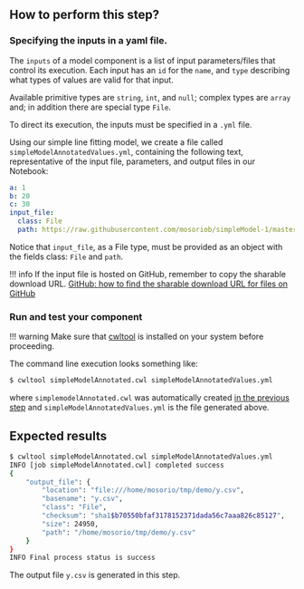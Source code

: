 ## How to perform this step?

### Specifying the inputs in a yaml file.

The `inputs` of a model component is a list of input parameters/files that control its execution. Each input has an `id` for the `name`, and `type` describing
what types of values are valid for that input.

Available primitive types are `string`, `int`, and `null`;
complex types are `array` and; in addition there are special type `File`.

To direct its execution, the inputs must be specified in a `.yml` file.

Using our simple line fitting model, we create a file called `simpleModelAnnotatedValues.yml`, containing the following text, representative of the input file, parameters, and output files in our Notebook:

```yaml
a: 1
b: 20
c: 30
input_file:
  class: File
  path: https://raw.githubusercontent.com/mosoriob/simpleModel-1/master/x.csv
```

Notice that `input_file`, as a File type, must be provided as an object with the fields class: `File` and `path`.

!!! info
    If the input file is hosted on GitHub, remember to copy the sharable download URL.
    [GitHub: how to find the sharable download URL for files on GitHub ](https://help.data.world/hc/en-us/articles/115006300048-GitHub-how-to-find-the-sharable-download-URL-for-files-on-GitHub)

### Run and test your component

!!! warning
    Make sure that [cwltool](https://github.com/common-workflow-language/cwltool#install) is installed on your system before proceeding.

The command line execution looks something like:
```bash
$ cwltool simpleModelAnnotated.cwl simpleModelAnnotatedValues.yml
```

where `simplemodelAnnotated.cwl` was automatically created [in the previous step](/notebooks/convert_repository/) and `simpleModelAnnotatedValues.yml` is the file generated above.

## Expected results

```bash
$ cwltool simpleModelAnnotated.cwl simpleModelAnnotatedValues.yml
INFO [job simpleModelAnnotated.cwl] completed success
{
    "output_file": {
        "location": "file:///home/mosorio/tmp/demo/y.csv",
        "basename": "y.csv",
        "class": "File",
        "checksum": "sha1$b70550bfaf3178152371dada56c7aaa826c85127",
        "size": 24950,
        "path": "/home/mosorio/tmp/demo/y.csv"
    }
}
INFO Final process status is success
```

The output file `y.csv` is generated in this step. 
